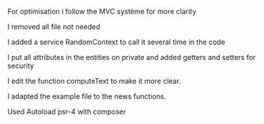 For optimisation i follow the MVC système for more clarity

I removed all file not needed

I added a service RandomContext to call it several time in the code

I put all attributes in the entities on private and added getters and setters for security

I edit the function computeText to make it more clear.

I adapted the example file to the news functions.

Used Autoload psr-4 with composer